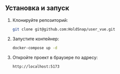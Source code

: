 ## Установка и запуск

1. Клонируйте репозиторий:

   ```sh
   git clone git@github.com:HoldSnap/user_vue.git
   ```

2. Запустите контейнер:

   ```sh
   docker-compose up -d
   ```

3. Откройте проект в браузере по адресу:

   ```sh
   http://localhost:5173
   ```
